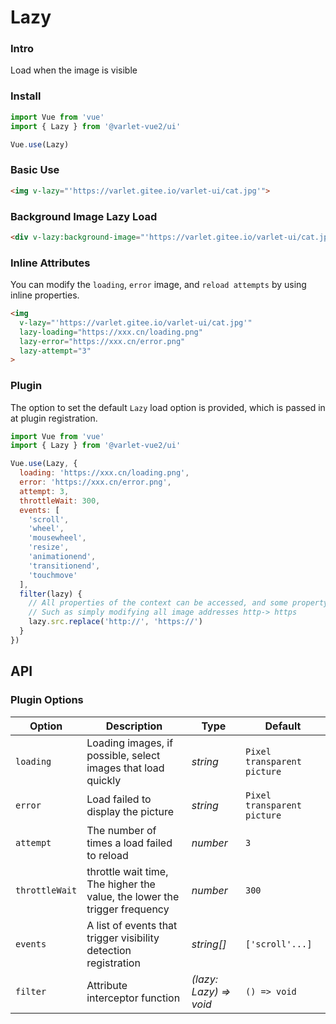 # Lazy

### Intro

Load when the image is visible

### Install

```js
import Vue from 'vue'
import { Lazy } from '@varlet-vue2/ui'

Vue.use(Lazy)
```

### Basic Use

```html
<img v-lazy="'https://varlet.gitee.io/varlet-ui/cat.jpg'">
```

### Background Image Lazy Load
```html
<div v-lazy:background-image="'https://varlet.gitee.io/varlet-ui/cat.jpg'"></div>
```

### Inline Attributes
You can modify the `loading`, `error` image, and `reload attempts` by using inline properties.

```html
<img 
  v-lazy="'https://varlet.gitee.io/varlet-ui/cat.jpg'"
  lazy-loading="https://xxx.cn/loading.png"
  lazy-error="https://xxx.cn/error.png"
  lazy-attempt="3"
>
```

### Plugin

The option to set the default `Lazy` load option is provided, which is passed in at plugin registration.

```js
import Vue from 'vue'
import { Lazy } from '@varlet-vue2/ui'

Vue.use(Lazy, {
  loading: 'https://xxx.cn/loading.png',
  error: 'https://xxx.cn/error.png',
  attempt: 3,
  throttleWait: 300,
  events: [
    'scroll', 
    'wheel', 
    'mousewheel', 
    'resize',
    'animationend',
    'transitionend', 
    'touchmove'
  ],
  filter(lazy) {
    // All properties of the context can be accessed, and some property interceptions can be performed.
    // Such as simply modifying all image addresses http-> https
    lazy.src.replace('http://', 'https://')
  }
})
```

## API

### Plugin Options

| Option | Description | Type | Default | 
| --- | --- | --- | --- | 
| `loading` | Loading images, if possible, select images that load quickly | _string_ | `Pixel transparent picture` |
| `error` | Load failed to display the picture | _string_ | `Pixel transparent picture` |
| `attempt` | The number of times a load failed to reload | _number_ | `3` |  
| `throttleWait` | throttle wait time, The higher the value, the lower the trigger frequency | _number_ | `300` |
| `events` | A list of events that trigger visibility detection registration | _string[]_ | `['scroll'...]` |
| `filter` | Attribute interceptor function | _(lazy: Lazy) => void_ | `() => void` |
